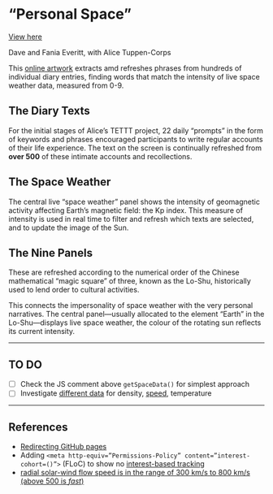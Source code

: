 # “Personal Space”

[View here](https://daveeveritt.github.io/personal-space/)

Dave and Fania Everitt, with Alice Tuppen-Corps

This [online artwork](https://daveeveritt.github.io/personal-space/) extracts amd refreshes phrases from hundreds of individual diary entries, finding words that match the intensity of live space weather data, measured from 0-9.

## The Diary Texts

For the initial stages of Alice’s TETTT project, 22 daily “prompts” in the form of keywords and phrases encouraged participants to write regular accounts of their life experience. The text on the screen is continually refreshed from **over 500** of these intimate accounts and recollections.

## The Space Weather

The central live “space weather” panel shows the intensity of geomagnetic activity affecting Earth’s magnetic field: the Kp index. This measure of intensity is used in real time to filter and refresh which texts are selected, and to update the image of the Sun.

<!--
The central panel shows two measures of live “space weather”:
extent of the solar wind: in AU (1 Astronomical Unit = distance of Earth from Sun)
-->

## The Nine Panels

These are refreshed according to the numerical order of the Chinese mathematical “magic square” of three, known as the Lo-Shu, historically used to lend order to cultural activities.

This connects the impersonality of space weather with the very personal narratives. The central panel—usually allocated to the element “Earth” in the Lo-Shu—displays live space weather, the colour of the rotating sun reflects its current intensity.

---

## TO DO

- [ ] Check the JS comment above `getSpaceData()` for simplest approach
- [ ] Investigate [different data](https://services.swpc.noaa.gov/products/solar-wind/plasma-1-day.json) for density, [speed](https://services.swpc.noaa.gov/products/summary/solar-wind-speed.json), temperature

---

## References

- [Redirecting GitHub pages](https://shoehornwithteeth.com/ramblings/2016/12/redirecting-github-pages-after-renaming-a-repository/)
- Adding `<meta http-equiv=”Permissions-Policy” content=”interest-cohort=()”>` (FLoC) to show no [interest-based tracking](https://www.positioniseverything.net/error-with-permissions-policy-header-unrecognized-feature-interest-cohort./)
- [radial solar-wind flow speed is in the range of 300 km/s to 800 km/s (above 500 is *fast*)](https://link.springer.com/article/10.1007/s41116-019-0021-0)

